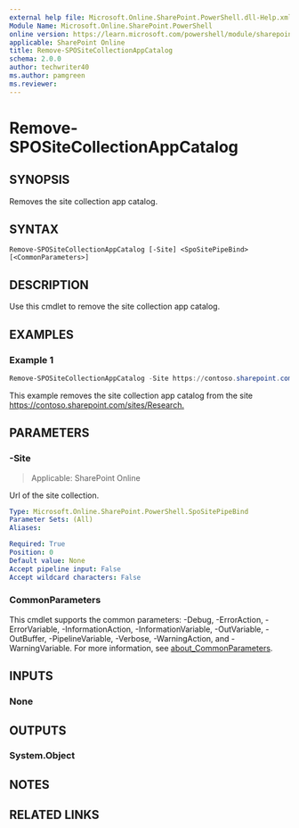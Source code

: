 ```yaml
---
external help file: Microsoft.Online.SharePoint.PowerShell.dll-Help.xml
Module Name: Microsoft.Online.SharePoint.PowerShell
online version: https://learn.microsoft.com/powershell/module/sharepoint-online/remove-spositecollectionappcatalog
applicable: SharePoint Online
title: Remove-SPOSiteCollectionAppCatalog
schema: 2.0.0
author: techwriter40
ms.author: pamgreen
ms.reviewer:
---
```


# Remove-SPOSiteCollectionAppCatalog

## SYNOPSIS

Removes the site collection app catalog.

## SYNTAX

```
Remove-SPOSiteCollectionAppCatalog [-Site] <SpoSitePipeBind> [<CommonParameters>]
```

## DESCRIPTION

Use this cmdlet to remove the site collection app catalog.

## EXAMPLES

### Example 1

```powershell
Remove-SPOSiteCollectionAppCatalog -Site https://contoso.sharepoint.com/sites/Research
```

This example removes the site collection app catalog from the site <https://contoso.sharepoint.com/sites/Research.>

## PARAMETERS

### -Site

> Applicable: SharePoint Online

Url of the site collection.

```yaml
Type: Microsoft.Online.SharePoint.PowerShell.SpoSitePipeBind
Parameter Sets: (All)
Aliases:

Required: True
Position: 0
Default value: None
Accept pipeline input: False
Accept wildcard characters: False
```

### CommonParameters

This cmdlet supports the common parameters: -Debug, -ErrorAction, -ErrorVariable, -InformationAction, -InformationVariable, -OutVariable, -OutBuffer, -PipelineVariable, -Verbose, -WarningAction, and -WarningVariable. For more information, see [about_CommonParameters](https://go.microsoft.com/fwlink/p/?LinkID=113216).

## INPUTS

### None

## OUTPUTS

### System.Object

## NOTES

## RELATED LINKS
